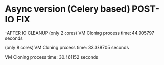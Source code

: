 # Async version (Celery based) POST-IO FIX

-AFTER IO CLEANUP
(only 2 cores)
VM Cloning process time: 44.905797 seconds

(only 8 cores)
VM Cloning process time: 33.338705 seconds

VM Cloning process time: 30.461152 seconds